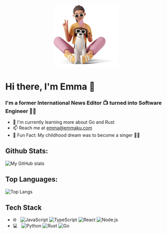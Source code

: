 <div id="header" align="center">
  <img src="./img/me.png" width="40%"/>
</div>

# Hi there, I'm Emma 👋

### I'm a former International News Editor 📺 turned into Software Engineer 👩‍💻

- 🌱 I'm currently learning more about Go and Rust
- 📫 Reach me at emma@emmaku.com
- 🙈 Fun Fact: My childhood dream was to become a singer 🎤🎶

## Github Stats:

![My GitHub stats](https://github-readme-stats.vercel.app/api?username=emmakuen&hide=stars,prs,issues,contribs&count_private=true&show_icons=true&theme=tokyonight)

## Top Languages:

![Top Langs](https://github-readme-stats.vercel.app/api/top-langs/?username=emmakuen&count_private=true&show_icons=true&theme=tokyonight&layout=compact)

## Tech Stack

- 🌐 &nbsp;
  ![JavaScript](https://img.shields.io/badge/-JavaScript-333333?style=flat&logo=javascript)
  ![TypeScript](https://img.shields.io/badge/-TypeScript-333333?style=flat&logo=typescript)
  ![React](https://img.shields.io/badge/-React-333333?style=flat&logo=react)
  ![Node.js](https://img.shields.io/badge/-Node.js-333333?style=flat&logo=node.js)
- 💻 &nbsp; ![Python](https://img.shields.io/badge/-Python-333333?style=flat&logo=python)
  ![Rust](https://img.shields.io/badge/-Rust-333333?style=flat&logo=rust)
  ![Go](https://img.shields.io/badge/-Go-333333?style=flat&logo=go)
